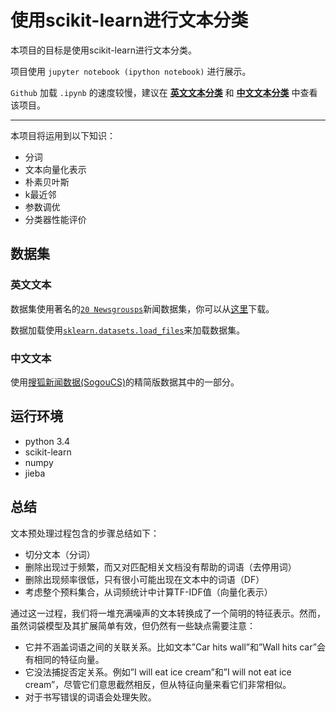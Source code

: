 # 使用scikit-learn进行文本分类

本项目的目标是使用scikit-learn进行文本分类。

项目使用 `jupyter notebook (ipython notebook)` 进行展示。

`Github` 加载 `.ipynb` 的速度较慢，建议在 [**英文文本分类**](http://nbviewer.jupyter.org/github/longcd/Text-Classification-System/blob/master/text_classification.ipynb) 和 [**中文文本分类**](http://nbviewer.jupyter.org/github/longcd/Text-Classification-System/Chinese_text_classification/blob/master/Chinese_text_classification.ipynb) 中查看该项目。

----

本项目将运用到以下知识：

- 分词
- 文本向量化表示
- 朴素贝叶斯
- k最近邻
- 参数调优
- 分类器性能评价

## 数据集

### 英文文本

数据集使用著名的[`20 Newsgrousps`](http://www.qwone.com/~jason/20Newsgroups/)新闻数据集，你可以从[这里](http://www.qwone.com/~jason/20Newsgroups/20news-bydate.tar.gz)下载。

数据加载使用[`sklearn.datasets.load_files`](http://scikit-learn.org/stable/modules/generated/sklearn.datasets.load_files.html)来加载数据集。

### 中文文本

使用[搜狐新闻数据(SogouCS)](http://www.sogou.com/labs/resource/cs.php)的精简版数据其中的一部分。

## 运行环境

- python 3.4
- scikit-learn
- numpy
- jieba

## 总结

文本预处理过程包含的步骤总结如下：

- 切分文本（分词）
- 删除出现过于频繁，而又对匹配相关文档没有帮助的词语（去停用词）
- 删除出现频率很低，只有很小可能出现在文本中的词语（DF）
- 考虑整个预料集合，从词频统计中计算TF-IDF值（向量化表示）

通过这一过程，我们将一堆充满噪声的文本转换成了一个简明的特征表示。然而，虽然词袋模型及其扩展简单有效，但仍然有一些缺点需要注意：

- 它并不涵盖词语之间的关联关系。比如文本”Car hits wall”和”Wall hits car”会有相同的特征向量。
- 它没法捕捉否定关系。例如”I will eat ice cream”和”I will not eat ice cream”，尽管它们意思截然相反，但从特征向量来看它们非常相似。
- 对于书写错误的词语会处理失败。